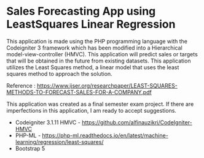 # Sales Forecasting App using LeastSquares Linear Regression

This application is made using the PHP programming language with the Codeigniter 3 framework which has been modified into a Hierarchical model-view-controller (HMVC). This application will predict sales or targets that will be obtained in the future from existing datasets. This application utilizes the Least Squares method, a linear model that uses the least squares method to approach the solution.

Reference : https://www.ijser.org/researchpaper/LEAST-SQUARES-METHODS-TO-FORECAST-SALES-FOR-A-COMPANY.pdf

This application was created as a final semester exam project. If there are imperfections in this application, I am ready to accept suggestions.

- Codeigniter 3.1.11 HMVC - https://github.com/alfinauzikri/CodeIgniter-HMVC
- PHP-ML - https://php-ml.readthedocs.io/en/latest/machine-learning/regression/least-squares/
- Bootstrap 5
